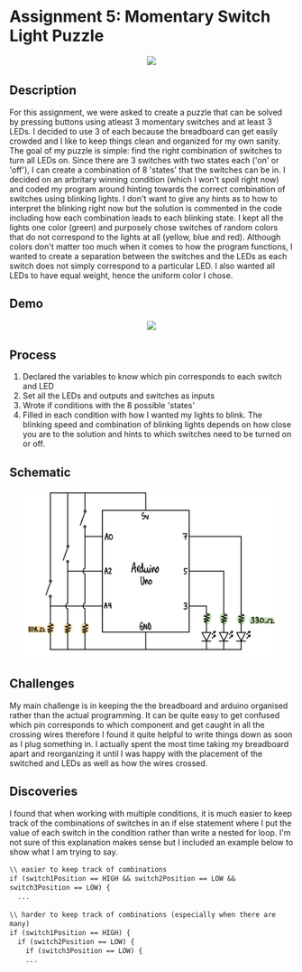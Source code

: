 # Assignment 5: Momentary Switch Light Puzzle

<p align="center">
  <img src="image1.png" width="450">
</p>

## Description
For this assignment, we were asked to create a puzzle that can be solved by pressing buttons using atleast 3 momentary switches and at least 3 LEDs. I decided to use 3 of each because the breadboard can get easily crowded and I like to keep things clean and organized for my own sanity. The goal of my puzzle is simple: find the right combination of switches to turn all LEDs on. Since there are 3 switches with two states each ('on' or 'off'), I can create a combination of 8 'states' that the switches can be in. I decided on an arbritary winning condition (which I won't spoil right now) and coded my program around hinting towards the correct combination of switches using blinking lights. I don't want to give any hints as to how to interpret the blinking right now but the solution is commented in the code including how each combination leads to each blinking state. I kept all the lights one color (green) and purposely chose switches of random colors that do not correspond to the lights at all (yellow, blue and red). Although colors don't matter too much when it comes to how the program functions, I wanted to create a separation between the switches and the LEDs as each switch does not simply correspond to a particular LED. I also wanted all LEDs to have equal weight, hence the uniform color I chose.

## Demo
<p align="center">
  <img src="feb9_demo.gif" width="520">
</p>

## Process
1. Declared the variables to know which pin corresponds to each switch and LED
2. Set all the LEDs and outputs and switches as inputs
3. Wrote if conditions with the 8 possible 'states'
4. Filled in each condition with how I wanted my lights to blink. The blinking speed and combination of blinking lights depends on how close you are to the solution and hints to which switches need to be turned on or off.

## Schematic
<p align="center">
  <img src="schematic.png" width="450">
</p>

## Challenges
My main challenge is in keeping the the breadboard and arduino organised rather than the actual programming. It can be quite easy to get confused which pin corresponds to which component and get caught in all the crossing wires therefore I found it quite helpful to write things down as soon as I plug something in. I actually spent the most time taking my breadboard apart and reorganizing it until I was happy with the placement of the switched and LEDs as well as how the wires crossed.

## Discoveries
I found that when working with multiple conditions, it is much easier to keep track of the combinations of switches in an if else statement where I put the value of each switch in the condition rather than write a nested for loop. I'm not sure of this explanation makes sense but I included an example below to show what I am trying to say.

```
\\ easier to keep track of combinations
if (switch1Position == HIGH && switch2Position == LOW && switch3Position == LOW) {
  ...

\\ harder to keep track of combinations (especially when there are many)
if (switch1Position == HIGH) {
  if (switch2Position == LOW) {
    if (switch3Position == LOW) {
    ...

```

